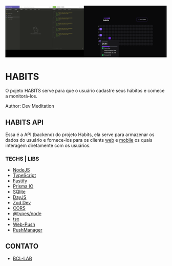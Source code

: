 ![screen](./noproject/habits-api_by_DevMeditation.gif)

# HABITS 

O pojeto HABITS serve para que o usuário cadastre seus hábitos e comece a monitorá-los.

Author: Dev Meditation


## HABITS API

Essa é a API (backend) do projeto Habits, ela serve para armazenar os dados do usuário e fornece-los para os clients [web](https://github.com/devmeditation/habits-web) e [mobile](https://github.com/devmeditation/habits-mobile) os quais interagem diretamente com os usuários.

### TECHS | LIBS

- [NodeJS](https://nodejs.org/en/)
- [TypeScript](https://www.typescriptlang.org/)
- [Fastify](https://www.fastify.io/)
- [Prisma IO](https://www.prisma.io/)
- [SQlite](https://www.sqlite.org/)
- [DayJS](https://day.js.org/)
- [Zod Dev](https://zod.dev/)
- [CORS](https://developer.mozilla.org/pt-BR/docs/Web/HTTP/CORS)
- [@types/node](https://www.npmjs.com/package/@types/node)
- [tsx](https://www.npmjs.com/package/tsx)
- [Web-Push](https://www.npmjs.com/package/web-push)
- [PushManager](https://developer.mozilla.org/pt-BR/docs/Web/API/PushManager)


## CONTATO

- [BCL-LAB](https://youtube.com/@bcllab)

